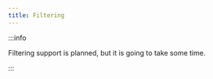 ```yaml
---
title: Filtering
---
```


:::info

Filtering support is planned, but it is going to take some time.

:::